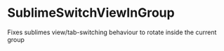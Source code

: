 SublimeSwitchViewInGroup
========================

Fixes sublimes view/tab-switching behaviour to rotate inside the current group